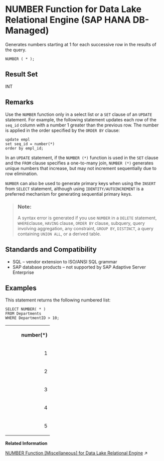 <!-- loio473f30fba028466f85cbeb5397f95320 -->

# NUMBER Function for Data Lake Relational Engine \(SAP HANA DB-Managed\)

Generates numbers starting at 1 for each successive row in the results of the query.



```
NUMBER ( * );
```



<a name="loio473f30fba028466f85cbeb5397f95320__section_yt5_smn_vrb"/>

## Result Set

INT



<a name="loio473f30fba028466f85cbeb5397f95320__section_hsr_tmn_vrb"/>

## Remarks

Use the `NUMBER` function only in a select list or a `SET` clause of an `UPDATE` statement. For example, the following statement updates each row of the `seq_id` column with a number 1 greater than the previous row. The number is applied in the order specified by the `ORDER BY` clause:

```
update empl
set seq_id = number(*)
order by empl_id;
```

In an `UPDATE` statement, if the `NUMBER (*)` function is used in the `SET` clause and the `FROM` clause specifies a one-to-many join, `NUMBER (*)` generates unique numbers that increase, but may not increment sequentially due to row elimination.

`NUMBER` can also be used to generate primary keys when using the `INSERT` from `SELECT` statement, although using `IDENTITY/AUTOINCREMENT` is a preferred mechanism for generating sequential primary keys.

> ### Note:  
> A syntax error is generated if you use `NUMBER` in a `DELETE` statement, `WHERE`clause, `HAVING` clause, `ORDER BY` clause, subquery, query involving aggregation, any constraint, `GROUP BY`, `DISTINCT`, a query containing `UNION ALL`, or a derived table.



<a name="loio473f30fba028466f85cbeb5397f95320__section_i4q_5mn_vrb"/>

## Standards and Compatibility

-   SQL – vendor extension to ISO/ANSI SQL grammar
-   SAP database products – not supported by SAP Adaptive Server Enterprise



<a name="loio473f30fba028466f85cbeb5397f95320__section_h2m_vmn_vrb"/>

## Examples

This statement returns the following numbered list:

```
SELECT NUMBER( * )
FROM Departments
WHERE DepartmentID > 10;
```


<table>
<tr>
<th valign="top" rowspan="1">

          number\(\*\)

</th>
</tr>
<tr>
<td valign="top" rowspan="1">

                           1

</td>
</tr>
<tr>
<td valign="top" rowspan="1">

                           2

</td>
</tr>
<tr>
<td valign="top" rowspan="1">

                           3

</td>
</tr>
<tr>
<td valign="top" rowspan="1">

                           4

</td>
</tr>
<tr>
<td valign="top" rowspan="1">

                           5

</td>
</tr>
</table>

**Related Information**  


[NUMBER Function \[Miscellaneous\] for Data Lake Relational Engine](https://help.sap.com/viewer/19b3964099384f178ad08f2d348232a9/2024_3_QRC/en-US/a56a888784f21015bbaed2c2a214738e.html "Generates numbers starting at 1 for each successive row in the results of the query.") :arrow_upper_right:

